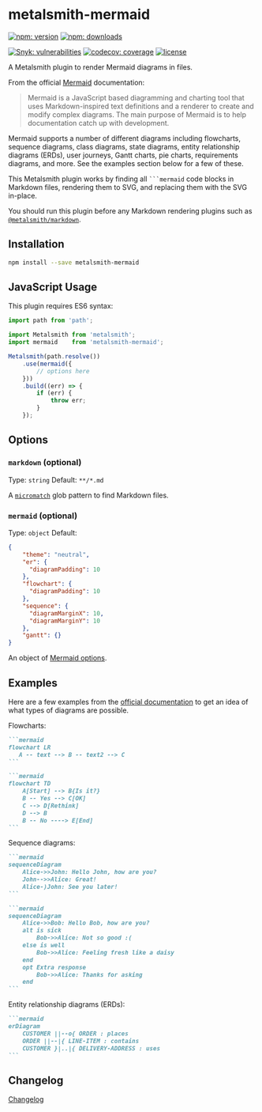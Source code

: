 # metalsmith-mermaid

[![npm: version](https://img.shields.io/npm/v/metalsmith-mermaid?color=%23cc3534&label=version&logo=npm&logoColor=white)](https://www.npmjs.com/package/metalsmith-mermaid)
[![npm: downloads](https://img.shields.io/npm/dw/metalsmith-mermaid?color=%23cc3534&logo=npm&logoColor=white)](https://www.npmjs.com/package/metalsmith-mermaid)

[![Snyk: vulnerabilities](https://img.shields.io/snyk/vulnerabilities/npm/metalsmith-mermaid?logo=snyk&logoColor=white)](https://snyk.io/test/npm/metalsmith-mermaid)
[![codecov: coverage](https://img.shields.io/codecov/c/github/emmercm/metalsmith-plugins?flag=metalsmith-mermaid&logo=codecov&logoColor=white)](https://codecov.io/gh/emmercm/metalsmith-mermaid)
[![license](https://img.shields.io/github/license/emmercm/metalsmith-plugins?color=blue)](https://github.com/emmercm/metalsmith-plugins/blob/main/LICENSE)

A Metalsmith plugin to render Mermaid diagrams in files.

From the official [Mermaid](https://mermaid-js.github.io/mermaid/#/) documentation:

> Mermaid is a JavaScript based diagramming and charting tool that uses Markdown-inspired text definitions and a renderer to create and modify complex diagrams. The main purpose of Mermaid is to help documentation catch up with development.

Mermaid supports a number of different diagrams including flowcharts, sequence diagrams, class diagrams, state diagrams, entity relationship diagrams (ERDs), user journeys, Gantt charts, pie charts, requirements diagrams, and more. See the examples section below for a few of these.

This Metalsmith plugin works by finding all ```` ```mermaid ```` code blocks in Markdown files, rendering them to SVG, and replacing them with the SVG in-place.

You should run this plugin before any Markdown rendering plugins such as [`@metalsmith/markdown`](https://www.npmjs.com/package/@metalsmith/markdown).

## Installation

```bash
npm install --save metalsmith-mermaid
```

## JavaScript Usage

This plugin requires ES6 syntax:

```javascript
import path from 'path';

import Metalsmith from 'metalsmith';
import mermaid    from 'metalsmith-mermaid';

Metalsmith(path.resolve())
    .use(mermaid({
        // options here
    }))
    .build((err) => {
        if (err) {
            throw err;
        }
    });
```

## Options

### `markdown` (optional)

Type: `string` Default: `**/*.md`

A [`micromatch`](https://www.npmjs.com/package/micromatch) glob pattern to find Markdown files.

### `mermaid` (optional)

Type: `object` Default:

```json
{
    "theme": "neutral",
    "er": {
      "diagramPadding": 10
    },
    "flowchart": {
      "diagramPadding": 10
    },
    "sequence": {
      "diagramMarginX": 10,
      "diagramMarginY": 10
    },
    "gantt": {}
}
```

An object of [Mermaid options](https://github.com/mermaid-js/mermaid/blob/develop/docs/Setup.md#configuration).

## Examples

Here are a few examples from the [official documentation](https://mermaid-js.github.io/mermaid/#/) to get an idea of what types of diagrams are possible.

Flowcharts:

`````markdown
```mermaid
flowchart LR
   A -- text --> B -- text2 --> C
```
`````

`````markdown
```mermaid
flowchart TD
    A[Start] --> B{Is it?}
    B -- Yes --> C[OK]
    C --> D[Rethink]
    D --> B
    B -- No ----> E[End]
```
`````

Sequence diagrams:

`````markdown
```mermaid
sequenceDiagram
    Alice->>John: Hello John, how are you?
    John-->>Alice: Great!
    Alice-)John: See you later!
```
`````

`````markdown
```mermaid
sequenceDiagram
    Alice->>Bob: Hello Bob, how are you?
    alt is sick
        Bob->>Alice: Not so good :(
    else is well
        Bob->>Alice: Feeling fresh like a daisy
    end
    opt Extra response
        Bob->>Alice: Thanks for asking
    end
```
`````

Entity relationship diagrams (ERDs):

`````markdown
```mermaid
erDiagram
    CUSTOMER ||--o{ ORDER : places
    ORDER ||--|{ LINE-ITEM : contains
    CUSTOMER }|..|{ DELIVERY-ADDRESS : uses
```
`````

## Changelog

[Changelog](./CHANGELOG.md)
